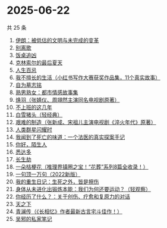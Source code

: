 # 2025-06-22

共 25 条

<!-- BEGIN WEREAD -->
<!-- 最后更新时间 2025-06-22 11:47:12 +0800 -->
1. [伊朗：被低估的文明与未完成的变革](https://weread.qq.com/web/bookDetail/d0e32310728bbf39d0e8e76)
1. [别离歌](https://weread.qq.com/web/bookDetail/b3f32960813aba0f7g0152c8)
1. [饭桌追凶](https://weread.qq.com/web/bookDetail/ed032fd0813aba051g014bd0)
1. [克林索尔的最后夏天](https://weread.qq.com/web/bookDetail/2eb32580813aba09dg01940c)
1. [人生百忌](https://weread.qq.com/web/bookDetail/fb0326d0813ab6d8fg0183a6)
1. [我不擅长的生活（小红书写作大赛获奖作品集，11个真实故事）](https://weread.qq.com/web/bookDetail/7ed32240813aba03ag013218)
1. [自为墓志铭](https://weread.qq.com/web/bookDetail/7e7326805c036d7e7b7a204)
1. [熟男熟女：都市情感故事集](https://weread.qq.com/web/bookDetail/e0932590813aba09fg011417)
1. [焕羽（张婧仪、周翊然主演同名电视剧原著）](https://weread.qq.com/web/bookDetail/65d32410813ab8df9g0149ab)
1. [不上班的这几年](https://weread.qq.com/web/bookDetail/6e5323a0813aba08eg018ab0)
1. [白雪猪头（轻经典）](https://weread.qq.com/web/bookDetail/273323e0813aba083g017621)
1. [艰难的制造（张新成、宋祖儿主演电视剧《淬火年代》原著）](https://weread.qq.com/web/bookDetail/a3732620595a72a376b89e4)
1. [人类群星闪耀时](https://weread.qq.com/web/bookDetail/5a6326b0813aba023g01325c)
1. [我闻到了死亡的味道：一个法医的真实探案手记](https://weread.qq.com/web/bookDetail/2f7320f0813aba05cg0151b2)
1. [你好，陌生人](https://weread.qq.com/web/bookDetail/9f532000813aba09ag011847)
1. [悉达多](https://weread.qq.com/web/bookDetail/dac326e0813ab9fcbg014003)
1. [长生劫](https://weread.qq.com/web/bookDetail/7df32f80813ab9fcfg0196f6)
1. [一朵桔梗花（推理界镇圈之宝！“花葬”系列8篇全收录！）](https://weread.qq.com/web/bookDetail/78a32ba0813aba065g0179fc)
1. [一句顶一万句（2022新版）](https://weread.qq.com/web/bookDetail/3de32670813ab703eg013597)
1. [我的重生日记：生死之外，皆是擦伤](https://weread.qq.com/web/bookDetail/d7432640813ab9560g013cc5)
1. [身体从未进化出锻炼本能：我们为何还要运动？（轻观察）](https://weread.qq.com/web/bookDetail/cdd32720813ab9fd8g012fa0)
1. [你经历了什么？：关于创伤、疗愈和复原力的对话](https://weread.qq.com/web/bookDetail/8fc32d807290851f8fcad72)
1. [天之下](https://weread.qq.com/web/bookDetail/4de326a0721770aa4de95f4)
1. [青澜传（《长相忆》作者最新古言宅斗佳作！）](https://weread.qq.com/web/bookDetail/b9c32090813ab9ff1g01965a)
1. [吴邪的私家笔记](https://weread.qq.com/web/bookDetail/2c932320813aba08fg0129b2)
<!-- END WEREAD -->